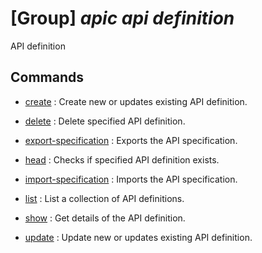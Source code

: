 # [Group] _apic api definition_

API definition

## Commands

- [create](/Commands/apic/api/definition/_create.md)
: Create new or updates existing API definition.

- [delete](/Commands/apic/api/definition/_delete.md)
: Delete specified API definition.

- [export-specification](/Commands/apic/api/definition/_export-specification.md)
: Exports the API specification.

- [head](/Commands/apic/api/definition/_head.md)
: Checks if specified API definition exists.

- [import-specification](/Commands/apic/api/definition/_import-specification.md)
: Imports the API specification.

- [list](/Commands/apic/api/definition/_list.md)
: List a collection of API definitions.

- [show](/Commands/apic/api/definition/_show.md)
: Get details of the API definition.

- [update](/Commands/apic/api/definition/_update.md)
: Update new or updates existing API definition.
